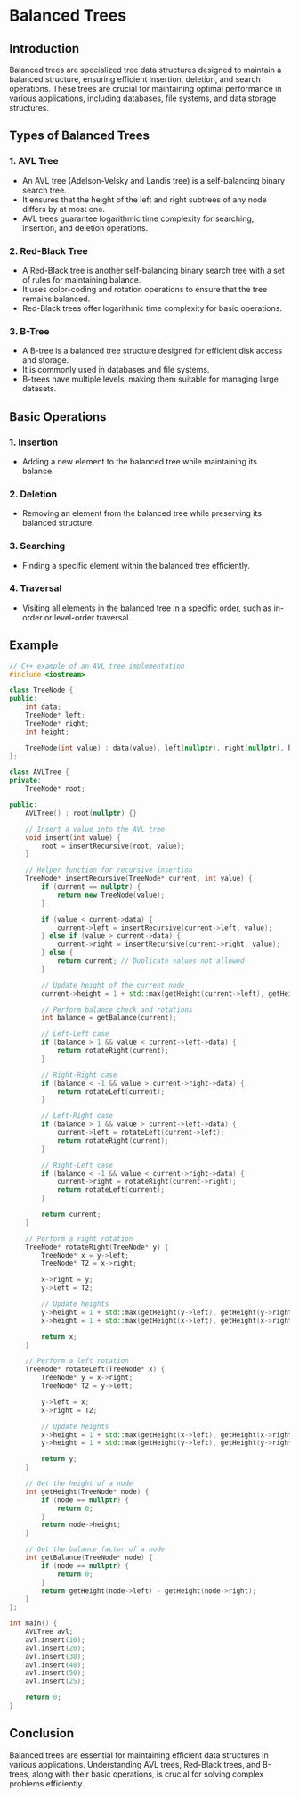 # Balanced Trees

## Introduction
Balanced trees are specialized tree data structures designed to maintain a balanced structure, ensuring efficient insertion, deletion, and search operations. These trees are crucial for maintaining optimal performance in various applications, including databases, file systems, and data storage structures.

## Types of Balanced Trees

### 1. AVL Tree
- An AVL tree (Adelson-Velsky and Landis tree) is a self-balancing binary search tree.
- It ensures that the height of the left and right subtrees of any node differs by at most one.
- AVL trees guarantee logarithmic time complexity for searching, insertion, and deletion operations.

### 2. Red-Black Tree
- A Red-Black tree is another self-balancing binary search tree with a set of rules for maintaining balance.
- It uses color-coding and rotation operations to ensure that the tree remains balanced.
- Red-Black trees offer logarithmic time complexity for basic operations.

### 3. B-Tree
- A B-tree is a balanced tree structure designed for efficient disk access and storage.
- It is commonly used in databases and file systems.
- B-trees have multiple levels, making them suitable for managing large datasets.

## Basic Operations

### 1. Insertion
- Adding a new element to the balanced tree while maintaining its balance.

### 2. Deletion
- Removing an element from the balanced tree while preserving its balanced structure.

### 3. Searching
- Finding a specific element within the balanced tree efficiently.

### 4. Traversal
- Visiting all elements in the balanced tree in a specific order, such as in-order or level-order traversal.

## Example

```cpp
// C++ example of an AVL tree implementation
#include <iostream>

class TreeNode {
public:
    int data;
    TreeNode* left;
    TreeNode* right;
    int height;

    TreeNode(int value) : data(value), left(nullptr), right(nullptr), height(1) {}
};

class AVLTree {
private:
    TreeNode* root;

public:
    AVLTree() : root(nullptr) {}

    // Insert a value into the AVL tree
    void insert(int value) {
        root = insertRecursive(root, value);
    }

    // Helper function for recursive insertion
    TreeNode* insertRecursive(TreeNode* current, int value) {
        if (current == nullptr) {
            return new TreeNode(value);
        }

        if (value < current->data) {
            current->left = insertRecursive(current->left, value);
        } else if (value > current->data) {
            current->right = insertRecursive(current->right, value);
        } else {
            return current; // Duplicate values not allowed
        }

        // Update height of the current node
        current->height = 1 + std::max(getHeight(current->left), getHeight(current->right));

        // Perform balance check and rotations
        int balance = getBalance(current);

        // Left-Left case
        if (balance > 1 && value < current->left->data) {
            return rotateRight(current);
        }

        // Right-Right case
        if (balance < -1 && value > current->right->data) {
            return rotateLeft(current);
        }

        // Left-Right case
        if (balance > 1 && value > current->left->data) {
            current->left = rotateLeft(current->left);
            return rotateRight(current);
        }

        // Right-Left case
        if (balance < -1 && value < current->right->data) {
            current->right = rotateRight(current->right);
            return rotateLeft(current);
        }

        return current;
    }

    // Perform a right rotation
    TreeNode* rotateRight(TreeNode* y) {
        TreeNode* x = y->left;
        TreeNode* T2 = x->right;

        x->right = y;
        y->left = T2;

        // Update heights
        y->height = 1 + std::max(getHeight(y->left), getHeight(y->right));
        x->height = 1 + std::max(getHeight(x->left), getHeight(x->right));

        return x;
    }

    // Perform a left rotation
    TreeNode* rotateLeft(TreeNode* x) {
        TreeNode* y = x->right;
        TreeNode* T2 = y->left;

        y->left = x;
        x->right = T2;

        // Update heights
        x->height = 1 + std::max(getHeight(x->left), getHeight(x->right));
        y->height = 1 + std::max(getHeight(y->left), getHeight(y->right));

        return y;
    }

    // Get the height of a node
    int getHeight(TreeNode* node) {
        if (node == nullptr) {
            return 0;
        }
        return node->height;
    }

    // Get the balance factor of a node
    int getBalance(TreeNode* node) {
        if (node == nullptr) {
            return 0;
        }
        return getHeight(node->left) - getHeight(node->right);
    }
};

int main() {
    AVLTree avl;
    avl.insert(10);
    avl.insert(20);
    avl.insert(30);
    avl.insert(40);
    avl.insert(50);
    avl.insert(25);

    return 0;
}
```

## Conclusion

Balanced trees are essential for maintaining efficient data structures in various applications. Understanding AVL trees, Red-Black trees, and B-trees, along with their basic operations, is crucial for solving complex problems efficiently.